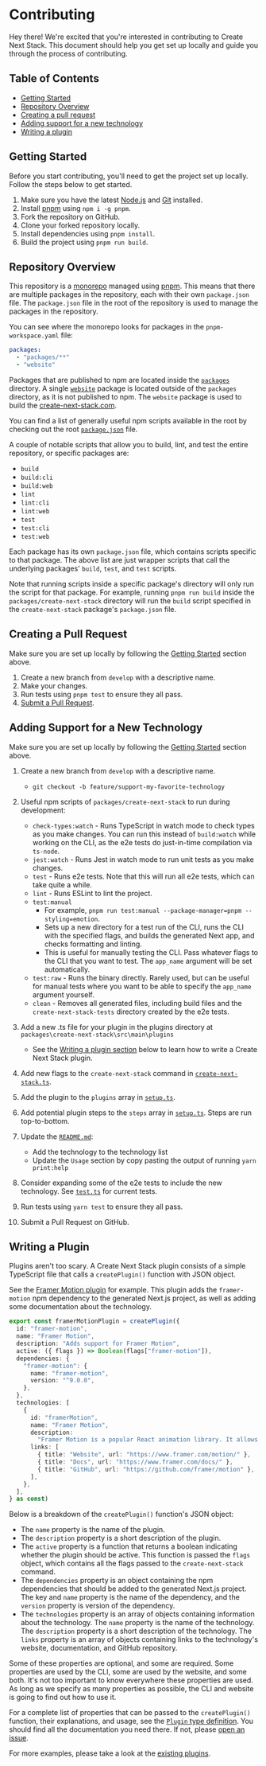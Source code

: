 # Contributing

Hey there! We're excited that you're interested in contributing to Create Next Stack. This document should help you get set up locally and guide you through the process of contributing.

## Table of Contents

- [Getting Started](#getting-started)
- [Repository Overview](#repository-overview)
- [Creating a pull request](#creating-a-pull-request)
- [Adding support for a new technology](#adding-support-for-a-new-technology)
- [Writing a plugin](#writing-a-plugin)

## Getting Started

Before you start contributing, you'll need to get the project set up locally. Follow the steps below to get started.

1. Make sure you have the latest [Node.js](https://nodejs.org/en/) and [Git](https://git-scm.com/) installed.
2. Install [pnpm](https://pnpm.io/) using `npm i -g pnpm`.
3. Fork the repository on GitHub.
4. Clone your forked repository locally.
5. Install dependencies using `pnpm install`.
6. Build the project using `pnpm run build`.

## Repository Overview

This repository is a [monorepo](https://en.wikipedia.org/wiki/Monorepo) managed using [pnpm](https://pnpm.io/). This means that there are multiple packages in the repository, each with their own `package.json` file. The `package.json` file in the root of the repository is used to manage the packages in the repository.

You can see where the monorepo looks for packages in the `pnpm-workspace.yaml` file:

```yaml
packages:
  - "packages/**"
  - "website"
```

Packages that are published to npm are located inside the [`packages`](packages) directory. A single [`website`](website) package is located outside of the `packages` directory, as it is not published to npm. The `website` package is used to build the [create-next-stack.com](https://create-next-stack.com/).

You can find a list of generally useful npm scripts available in the root by checking out the root [`package.json`](package.json) file.

A couple of notable scripts that allow you to build, lint, and test the entire repository, or specific packages are:

- `build`
- `build:cli`
- `build:web`
- `lint`
- `lint:cli`
- `lint:web`
- `test`
- `test:cli`
- `test:web`

Each package has its own `package.json` file, which contains scripts specific to that package. The above list are just wrapper scripts that call the underlying packages' `build`, `test`, and `test` scripts.

Note that running scripts inside a specific package's directory will only run the script for that package. For example, running `pnpm run build` inside the `packages/create-next-stack` directory will run the `build` script specified in the `create-next-stack` package's `package.json` file.

## Creating a Pull Request

Make sure you are set up locally by following the [Getting Started](#getting-started) section above.

1. Create a new branch from `develop` with a descriptive name.
2. Make your changes.
3. Run tests using `pnpm test` to ensure they all pass.
4. [Submit a Pull Request](https://github.com/akd-io/create-next-stack/compare).

## Adding Support for a New Technology

Make sure you are set up locally by following the [Getting Started](#getting-started) section above.

1. Create a new branch from `develop` with a descriptive name.

   - `git checkout -b feature/support-my-favorite-technology`

2. Useful npm scripts of `packages/create-next-stack` to run during development:

   - `check-types:watch` - Runs TypeScript in watch mode to check types as you make changes. You can run this instead of `build:watch` while working on the CLI, as the e2e tests do just-in-time compilation via `ts-node`.
   - `jest:watch` - Runs Jest in watch mode to run unit tests as you make changes.
   - `test` - Runs e2e tests. Note that this will run all e2e tests, which can take quite a while.
   - `lint` - Runs ESLint to lint the project.
   - `test:manual`
     - For example, `pnpm run test:manual --package-manager=pnpm --styling=emotion`.
     - Sets up a new directory for a test run of the CLI, runs the CLI with the specified flags, and builds the generated Next app, and checks formatting and linting.
     - This is useful for manually testing the CLI. Pass whatever flags to the CLI that you want to test. The `app_name` argument will be set automatically.
   - `test:raw` - Runs the binary directly. Rarely used, but can be useful for manual tests where you want to be able to specify the `app_name` argument yourself.
   - `clean` - Removes all generated files, including build files and the `create-next-stack-tests` directory created by the e2e tests.

3. Add a new .ts file for your plugin in the plugins directory at `packages\create-next-stack\src\main\plugins`

   - See the [Writing a plugin section](#writing-a-plugin) below to learn how to write a Create Next Stack plugin.

4. Add new flags to the `create-next-stack` command in [`create-next-stack.ts`](packages\create-next-stack\src\main\commands\create-next-stack.ts).
5. Add the plugin to the `plugins` array in [`setup.ts`](packages/create-next-stack/src/main/setup/setup.ts).
6. Add potential plugin steps to the `steps` array in [`setup.ts`](packages/create-next-stack/src/main/setup/setup.ts). Steps are run top-to-bottom.
7. Update the [`README.md`](README.md):
   - Add the technology to the technology list
   - Update the `Usage` section by copy pasting the output of running `yarn print:help`
8. Consider expanding some of the e2e tests to include the new technology. See [`test.ts`](packages\create-next-stack\src\tests\e2e\test.ts) for current tests.
9. Run tests using `yarn test` to ensure they all pass.
10. Submit a Pull Request on GitHub.

## Writing a Plugin

Plugins aren't too scary. A Create Next Stack plugin consists of a simple TypeScript file that calls a `createPlugin()` function with JSON object.

See the [Framer Motion plugin](packages/create-next-stack/src/main/plugins/emotion.ts) for example. This plugin adds the `framer-motion` npm dependency to the generated Next.js project, as well as adding some documentation about the technology.

```typescript
export const framerMotionPlugin = createPlugin({
  id: "framer-motion",
  name: "Framer Motion",
  description: "Adds support for Framer Motion",
  active: ({ flags }) => Boolean(flags["framer-motion"]),
  dependencies: {
    "framer-motion": {
      name: "framer-motion",
      version: "^9.0.0",
    },
  },
  technologies: [
    {
      id: "framerMotion",
      name: "Framer Motion",
      description:
        "Framer Motion is a popular React animation library. It allows users to create both simple animations and complex gesture-based interactions. The library implements a declarative API, otherwise known as spring animations, which lets the developer define the animation's end state, letting the library handle the rest.",
      links: [
        { title: "Website", url: "https://www.framer.com/motion/" },
        { title: "Docs", url: "https://www.framer.com/docs/" },
        { title: "GitHub", url: "https://github.com/framer/motion" },
      ],
    },
  ],
} as const)
```

Below is a breakdown of the `createPlugin()` function's JSON object:

- The `name` property is the name of the plugin.
- The `description` property is a short description of the plugin.
- The `active` property is a function that returns a boolean indicating whether the plugin should be active. This function is passed the `flags` object, which contains all the flags passed to the `create-next-stack` command.
- The `dependencies` property is an object containing the npm dependencies that should be added to the generated Next.js project. The key and `name` property is the name of the dependency, and the `version` property is version of the dependency.
- The `technologies` property is an array of objects containing information about the technology. The `name` property is the name of the technology. The `description` property is a short description of the technology. The `links` property is an array of objects containing links to the technology's website, documentation, and GitHub repository.

Some of these properties are optional, and some are required. Some properties are used by the CLI, some are used by the website, and some both. It's not too important to know everywhere these properties are used. As long as we specify as many properties as possible, the CLI and website is going to find out how to use it.

For a complete list of properties that can be passed to the `createPlugin()` function, their explanations, and usage, see the [`Plugin` type definition](packages/create-next-stack/src/main/plugin.ts). You should find all the documentation you need there. If not, please [open an issue](https://github.com/akd-io/create-next-stack/issues/new).

For more examples, please take a look at the [existing plugins](packages/create-next-stack/src/main/plugins).
